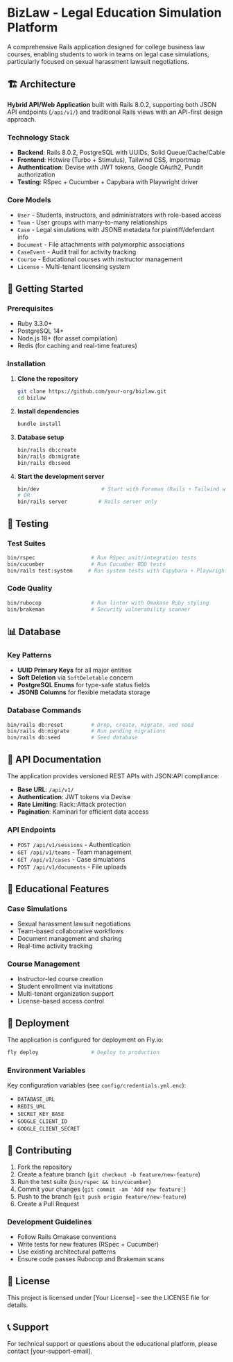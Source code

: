 # BizLaw - Legal Education Simulation Platform

A comprehensive Rails application designed for college business law courses, enabling students to work in teams on legal case simulations, particularly focused on sexual harassment lawsuit negotiations.

## 🏗️ Architecture

**Hybrid API/Web Application** built with Rails 8.0.2, supporting both JSON API endpoints (`/api/v1/`) and traditional Rails views with an API-first design approach.

### Technology Stack

- **Backend**: Rails 8.0.2, PostgreSQL with UUIDs, Solid Queue/Cache/Cable
- **Frontend**: Hotwire (Turbo + Stimulus), Tailwind CSS, Importmap
- **Authentication**: Devise with JWT tokens, Google OAuth2, Pundit authorization
- **Testing**: RSpec + Cucumber + Capybara with Playwright driver

### Core Models

- `User` - Students, instructors, and administrators with role-based access
- `Team` - User groups with many-to-many relationships
- `Case` - Legal simulations with JSONB metadata for plaintiff/defendant info
- `Document` - File attachments with polymorphic associations
- `CaseEvent` - Audit trail for activity tracking
- `Course` - Educational courses with instructor management
- `License` - Multi-tenant licensing system

## 🚀 Getting Started

### Prerequisites

- Ruby 3.3.0+
- PostgreSQL 14+
- Node.js 18+ (for asset compilation)
- Redis (for caching and real-time features)

### Installation

1. **Clone the repository**
   ```bash
   git clone https://github.com/your-org/bizlaw.git
   cd bizlaw
   ```

2. **Install dependencies**
   ```bash
   bundle install
   ```

3. **Database setup**
   ```bash
   bin/rails db:create
   bin/rails db:migrate
   bin/rails db:seed
   ```

4. **Start the development server**
   ```bash
   bin/dev                    # Start with Foreman (Rails + Tailwind watch)
   # OR
   bin/rails server          # Rails server only
   ```

## 🧪 Testing

### Test Suites

```bash
bin/rspec                  # Run RSpec unit/integration tests
bin/cucumber               # Run Cucumber BDD tests
bin/rails test:system     # Run system tests with Capybara + Playwright
```

### Code Quality

```bash
bin/rubocop                # Run linter with Omakase Ruby styling
bin/brakeman               # Security vulnerability scanner
```

## 📊 Database

### Key Patterns

- **UUID Primary Keys** for all major entities
- **Soft Deletion** via `SoftDeletable` concern
- **PostgreSQL Enums** for type-safe status fields
- **JSONB Columns** for flexible metadata storage

### Database Commands

```bash
bin/rails db:reset         # Drop, create, migrate, and seed
bin/rails db:migrate       # Run pending migrations
bin/rails db:seed          # Seed database
```

## 🔌 API Documentation

The application provides versioned REST APIs with JSON:API compliance:

- **Base URL**: `/api/v1/`
- **Authentication**: JWT tokens via Devise
- **Rate Limiting**: Rack::Attack protection
- **Pagination**: Kaminari for efficient data access

### API Endpoints

- `POST /api/v1/sessions` - Authentication
- `GET /api/v1/teams` - Team management
- `GET /api/v1/cases` - Case simulations
- `POST /api/v1/documents` - File uploads

## 🏫 Educational Features

### Case Simulations
- Sexual harassment lawsuit negotiations
- Team-based collaborative workflows
- Document management and sharing
- Real-time activity tracking

### Course Management
- Instructor-led course creation
- Student enrollment via invitations
- Multi-tenant organization support
- License-based access control

## 🚢 Deployment

The application is configured for deployment on Fly.io:

```bash
fly deploy                 # Deploy to production
```

### Environment Variables

Key configuration variables (see `config/credentials.yml.enc`):
- `DATABASE_URL`
- `REDIS_URL`
- `SECRET_KEY_BASE`
- `GOOGLE_CLIENT_ID`
- `GOOGLE_CLIENT_SECRET`

## 🤝 Contributing

1. Fork the repository
2. Create a feature branch (`git checkout -b feature/new-feature`)
3. Run the test suite (`bin/rspec && bin/cucumber`)
4. Commit your changes (`git commit -am 'Add new feature'`)
5. Push to the branch (`git push origin feature/new-feature`)
6. Create a Pull Request

### Development Guidelines

- Follow Rails Omakase conventions
- Write tests for new features (RSpec + Cucumber)
- Use existing architectural patterns
- Ensure code passes Rubocop and Brakeman scans

## 📝 License

This project is licensed under [Your License] - see the LICENSE file for details.

## 📞 Support

For technical support or questions about the educational platform, please contact [your-support-email].
